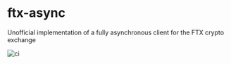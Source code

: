 # ftx-async
Unofficial implementation of a fully asynchronous client for the FTX crypto exchange 

![ci](https://github.com/IanMichaelAsh/apollo/actions/workflows/apollo.yml/badge.svg)
